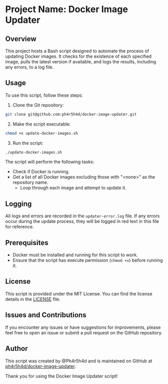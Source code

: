 # Project Name: Docker Image Updater

## Overview
This project hosts a Bash script designed to automate the process of updating Docker images. It checks for the existence of each specified image, pulls the latest version if available, and logs the results, including any errors, to a log file.

## Usage
To use this script, follow these steps:

1. Clone the Git repository:
```Bash
git clone git@github.com:ph4r5h4d/docker-image-updater.git
```

2. Make the script executable:
```Bash
chmod +x update-docker-images.sh
```

3. Run the script:
```Bash
./update-docker-images.sh
```

The script will perform the following tasks:
  - Check if Docker is running.
  - Get a list of all Docker images excluding those with "\<none\>" as the repository name.
    - Loop through each image and attempt to update it.

## Logging
All logs and errors are recorded in the `updater-error.log` file. If any errors occur during the update process, they will be logged in red text in this file for reference.

## Prerequisites
- Docker must be installed and running for this script to work.
- Ensure that the script has execute permission (`chmod +x`) before running it.

## License
This script is provided under the MIT License. You can find the license details in the [LICENSE](LICENSE) file.

## Issues and Contributions
If you encounter any issues or have suggestions for improvements, please feel free to open an issue or submit a pull request on the GitHub repository.

## Author
This script was created by @Ph4r5h4d and is maintained on GitHub at [ph4r5h4d/docker-image-updater](https://github.com/ph4r5h4d/docker-image-updater). 

Thank you for using the Docker Image Updater script!